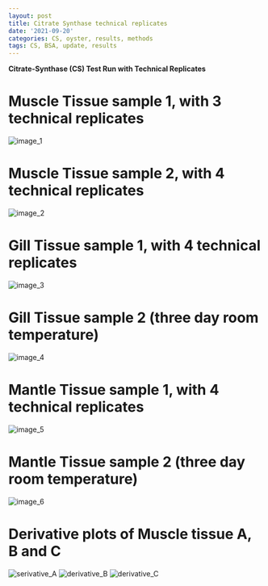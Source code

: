 ```yaml
---
layout: post
title: Citrate Synthase technical replicates
date: '2021-09-20'
categories: CS, oyster, results, methods
tags: CS, BSA, update, results 
---
```

**Citrate-Synthase (CS) Test Run with Technical Replicates**

# Muscle Tissue sample 1, with 3 technical replicates

![image_1](https://raw.githubusercontent.com/ocattau/ocattau.github.io/master/assets/tech%20reps%20(muscle%20%231).png)

# Muscle Tissue sample 2, with 4 technical replicates
![image_2](https://raw.githubusercontent.com/ocattau/ocattau.github.io/master/assets/muscle%20tissue%20%232%20image.png)

# Gill Tissue sample 1, with 4 technical replicates
![image_3](https://raw.githubusercontent.com/ocattau/ocattau.github.io/master/assets/normal%20gill%20tech%20reps%209.20.21-1.png)

# Gill Tissue sample 2 (three day room temperature) 
![image_4](https://raw.githubusercontent.com/ocattau/ocattau.github.io/master/assets/hot%20gill%20tech%20rep%209.20.21-1.png)

# Mantle Tissue sample 1, with 4 technical replicates
![image_5](https://raw.githubusercontent.com/ocattau/ocattau.github.io/master/assets/mantle%20tissue%20(normal)-1.png)

# Mantle Tissue sample 2 (three day room temperature)
![image_6](https://raw.githubusercontent.com/ocattau/ocattau.github.io/master/assets/hot%20mantle%20tissue%20tech%20reps%209.20.21-1.png)

# Derivative plots of Muscle tissue A, B and C
![serivative_A](https://raw.githubusercontent.com/ocattau/ocattau.github.io/master/assets/derivative%20plot%20(muscle%20tissue)%20test%209.20.21-1.png)
![derivative_B](https://raw.githubusercontent.com/ocattau/ocattau.github.io/master/assets/derivative%20musc_B%209.20.21-1.png)
![derivative_C](https://raw.githubusercontent.com/ocattau/ocattau.github.io/master/assets/musc_C%20derivative%209.20.21-1.png)



